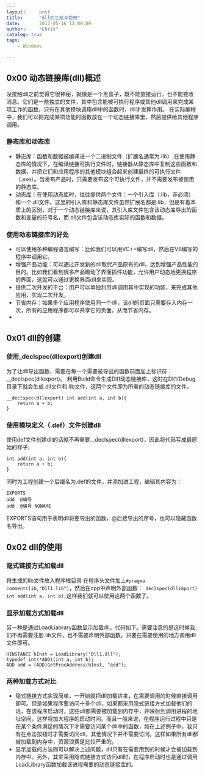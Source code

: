 ```yaml
---
layout:     post
title:      "dll的生成与使用"
date:       2017-05-16 12:00:00
author:     "Chris"
catalog: true
tags:
    - Windows
 
---
```


## 0x00 动态链接库(dll)概述

没接触dll之前觉得它很神秘，就像是一个黑盒子，既不能直接运行，也不能接收消息。它们是一些独立的文件，其中包含能被可执行程序或其他dll调用来完成某项工作的函数，只有在其他模块调用dll中的函数时，dll才发挥作用。 
在实际编程中，我们可以把完成某项功能的函数放在一个动态链接库里，然后提供给其他程序调用。

### 静态库和动态库
* 静态库：函数和数据被编译进一个二进制文件（扩展名通常为.lib）,在使用静态库的情况下，在编译链接可执行文件时，链接器从静态库中复制这些函数和数据，并把它们和应用程序的其他模块组合起来创建最终的可执行文件（.exe）。当发布产品时，只需要发布这个可执行文件，并不需要发布被使用的静态库。
* 动态库：在使用动态库时，往往提供两个文件：一个引入库（.lib，非必须）和一个.dll文件。这里的引入库和静态库文件虽然扩展名都是.lib，但是有着本质上的区别，对于一个动态链接库来说，其引入库文件包含该动态库导出的函数和变量的符号名，而.dll文件包含该动态库实际的函数和数据。

### 使用动态链接库的好处

* 可以使用多种编程语言编写：比如我们可以用VC++编写dll，然后在VB编写的程序中调用它。
* 增强产品功能：可以通过开发新的dll取代产品原有的dll，达到增强产品性能的目的。比如我们看到很多产品踢动了界面插件功能，允许用户动态地更换程序的界面，这就可以通过更换界面dll来实现。
* 提供二次开发的平台：用户可以单独利用dll调用其中实现的功能，来完成其他应用，实现二次开发。
* 节省内存：如果多个应用程序使用同一个dll，该dll的页面只需要存入内存一次，所有的应用程序都可以共享它的页面，从而节省内存。
*

## 0x01 dll的创建

### 使用_declspec(dllexport)创建dll
为了让dll导出函数，需要在每一个需要被导出的函数前面加上标识符：__declspec(dllexport)。 
利用Build命令生成Dll1动态链接库，这时在Dll1/Debug目录下就会生成.dll文件和.lib文件，这两个文件即为所需的动态链接库的文件。

	__declspec(dllexport) int add(int a, int b){
	    return a + b;
	}

### 使用模块定义（.def）文件创建dll
使用def文件创建dll的话就不再需要__declspec(dllexport)，因此将代码写成最原始的样子:

	int add(int a, int b){
	    return a + b;
	}

同时为工程创建一个后缀名为.def的文件，并添加进工程，编辑其内容为：

	EXPORTS
	add  @编号 
	add  @编号 NONAME
EXPORTS语句用于表明dll将要导出的函数，@后接导出的序号，也可以隐藏函数名导出。 

## 0x02 dll的使用

### 隐式链接方式加载dll
将生成的lib文件放入程序根目录
在程序头文件加上`#pragma comment(lib,"Dll1.lib")`，然后在cpp中声明外部函数：`_declspec(dllimport) int add(int a, int b);`这样我们就可以使用这两个函数了。

### 显示加载方式加载dll
另一种是通过LoadLiabrary函数显示加载dll。代码如下。需要注意的是这时候我们不再需要注册.lib文件，也不需要声明外部函数。只要在需要使用的地方调用dll文件即可。

 
    HINSTANCE hInst = LoadLibrary("Dll1.dll");
    typedef int(*ADD)(int a, int b);
    ADD add = (ADD)GetProcAddress(hInst, "add");

### 两种加载方式对比

* 隐式链接方式实现简单，一开始就把dll加载进来，在需要调用的时候直接调用即可。但是如果程序要访问十多个dll，如果都采用隐式链接方式加载他们的话，在该程序启动时，这些dll都需要被加载到内存中，并映射到调用进程的地址空间，这样将加大程序的启动时间。而且一般来说，在程序运行过程中只是在某个条件满足的情况下才需要访问某个dll中的函数，如在上述例子中，我只有在点击按钮时才需要访问dll，其他情况下并不需要访问。这样如果所有dll都被加载到内存中，资源浪费是比较严重的。
* 显示加载的方法则可以解决上述问题，dll只有在需要用到的时候才会被加载到内存中。另外，其实采用隐式链接方式访问dll时，在程序启动时也是通过调用LoadLibrary函数加载该进程需要的动态链接库的。






















